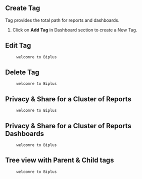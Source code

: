 ## Create Tag

Tag provides the total path for reports and dashboards.

1. Click on **Add Tag** in Dashboard section to create a New Tag.


## Edit Tag

         welcomre to Biplus

## Delete Tag
 
         welcomre to Biplus

## Privacy & Share for a Cluster of Reports

         welcomre to Biplus

## Privacy & Share for a Cluster of Reports Dashboards

         welcomre to Biplus

## Tree view with Parent & Child tags

         welcomre to Biplus

<!--stackedit_data:
eyJoaXN0b3J5IjpbMTM0NTM1NTY1OV19
-->